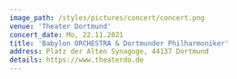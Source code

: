 ```yaml
---
image_path: /styles/pictures/concert/concert.png
venue: 'Theater Dortmund'
concert_date: Mo, 22.11.2021
title: 'Babylon ORCHESTRA & Dortmunder Philharmoniker'
address: Platz der Alten Synagoge, 44137 Dortmund
details: https://www.theaterdo.de
---
```

